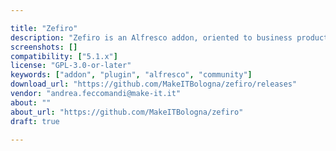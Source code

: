 ```yaml
---

title: "Zefiro"
description: "Zefiro is an Alfresco addon, oriented to business productivity. Zefiro is an interface to Alfresco, alternative to Alfresco Share. While Alfresco Share is focused on team collaboration, Zefiro is focused on document types and their relationships."
screenshots: []
compatibility: ["5.1.x"]
license: "GPL-3.0-or-later"
keywords: ["addon", "plugin", "alfresco", "community"]
download_url: "https://github.com/MakeITBologna/zefiro/releases"
vendor: "andrea.feccomandi@make-it.it"
about: ""
about_url: "https://github.com/MakeITBologna/zefiro"
draft: true

---
```

